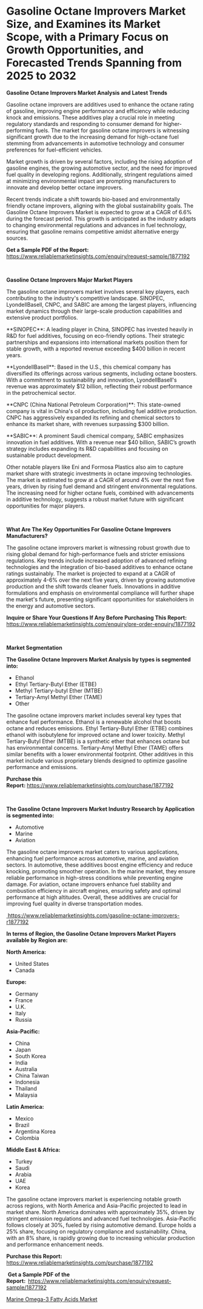 <p><h1>Gasoline Octane Improvers Market Size, and Examines its Market Scope, with a Primary Focus on Growth Opportunities, and Forecasted Trends Spanning from 2025 to 2032</h1></p><p><strong>Gasoline Octane Improvers Market Analysis and Latest Trends</strong></p>
<p><p>Gasoline octane improvers are additives used to enhance the octane rating of gasoline, improving engine performance and efficiency while reducing knock and emissions. These additives play a crucial role in meeting regulatory standards and responding to consumer demand for higher-performing fuels. The market for gasoline octane improvers is witnessing significant growth due to the increasing demand for high-octane fuel stemming from advancements in automotive technology and consumer preferences for fuel-efficient vehicles.</p><p>Market growth is driven by several factors, including the rising adoption of gasoline engines, the growing automotive sector, and the need for improved fuel quality in developing regions. Additionally, stringent regulations aimed at minimizing environmental impact are prompting manufacturers to innovate and develop better octane improvers.</p><p>Recent trends indicate a shift towards bio-based and environmentally friendly octane improvers, aligning with the global sustainability goals. The Gasoline Octane Improvers Market is expected to grow at a CAGR of 6.6% during the forecast period. This growth is anticipated as the industry adapts to changing environmental regulations and advances in fuel technology, ensuring that gasoline remains competitive amidst alternative energy sources.</p></p>
<p><strong>Get a Sample PDF of the Report:&nbsp;</strong> <a href="https://www.reliablemarketinsights.com/enquiry/request-sample/1877192?utm_campaign=2177&utm_medium=2&utm_source=Github&utm_content=ia&utm_term=03042025&utm_id=gasoline-octane-improvers">https://www.reliablemarketinsights.com/enquiry/request-sample/1877192</a></p>
<p>&nbsp;</p>
<p><strong>Gasoline Octane Improvers Major Market Players</strong></p>
<p><p>The gasoline octane improvers market involves several key players, each contributing to the industry's competitive landscape. SINOPEC, LyondellBasell, CNPC, and SABIC are among the largest players, influencing market dynamics through their large-scale production capabilities and extensive product portfolios.</p><p>**SINOPEC**: A leading player in China, SINOPEC has invested heavily in R&D for fuel additives, focusing on eco-friendly options. Their strategic partnerships and expansions into international markets position them for stable growth, with a reported revenue exceeding $400 billion in recent years.</p><p>**LyondellBasell**: Based in the U.S., this chemical company has diversified its offerings across various segments, including octane boosters. With a commitment to sustainability and innovation, LyondellBasell's revenue was approximately $12 billion, reflecting their robust performance in the petrochemical sector.</p><p>**CNPC (China National Petroleum Corporation)**: This state-owned company is vital in China's oil production, including fuel additive production. CNPC has aggressively expanded its refining and chemical sectors to enhance its market share, with revenues surpassing $300 billion.</p><p>**SABIC**: A prominent Saudi chemical company, SABIC emphasizes innovation in fuel additives. With a revenue near $40 billion, SABIC’s growth strategy includes expanding its R&D capabilities and focusing on sustainable product development.</p><p>Other notable players like Eni and Formosa Plastics also aim to capture market share with strategic investments in octane improving technologies. The market is estimated to grow at a CAGR of around 4% over the next five years, driven by rising fuel demand and stringent environmental regulations. The increasing need for higher octane fuels, combined with advancements in additive technology, suggests a robust market future with significant opportunities for major players.</p></p>
<p>&nbsp;</p>
<p><strong>What Are The Key Opportunities For Gasoline Octane Improvers Manufacturers?</strong></p>
<p><p>The gasoline octane improvers market is witnessing robust growth due to rising global demand for high-performance fuels and stricter emissions regulations. Key trends include increased adoption of advanced refining technologies and the integration of bio-based additives to enhance octane ratings sustainably. The market is projected to expand at a CAGR of approximately 4-6% over the next five years, driven by growing automotive production and the shift towards cleaner fuels. Innovations in additive formulations and emphasis on environmental compliance will further shape the market's future, presenting significant opportunities for stakeholders in the energy and automotive sectors.</p></p>
<p><strong>Inquire or Share Your Questions If Any Before Purchasing This Report:</strong> <a href="https://www.reliablemarketinsights.com/enquiry/pre-order-enquiry/1877192?utm_campaign=2177&utm_medium=2&utm_source=Github&utm_content=ia&utm_term=03042025&utm_id=gasoline-octane-improvers">https://www.reliablemarketinsights.com/enquiry/pre-order-enquiry/1877192</a></p>
<p>&nbsp;</p>
<p><strong>Market Segmentation</strong></p>
<p><strong>The Gasoline Octane Improvers Market Analysis by types is segmented into:</strong></p>
<p><ul><li>Ethanol</li><li>Ethyl Tertiary-Butyl Ether (ETBE)</li><li>Methyl Tertiary-butyl Ether (MTBE)</li><li>Tertiary-Amyl Methyl Ether (TAME)</li><li>Other</li></ul></p>
<p><p>The gasoline octane improvers market includes several key types that enhance fuel performance. Ethanol is a renewable alcohol that boosts octane and reduces emissions. Ethyl Tertiary-Butyl Ether (ETBE) combines ethanol with isobutylene for improved octane and lower toxicity. Methyl Tertiary-Butyl Ether (MTBE) is a synthetic ether that enhances octane but has environmental concerns. Tertiary-Amyl Methyl Ether (TAME) offers similar benefits with a lower environmental footprint. Other additives in this market include various proprietary blends designed to optimize gasoline performance and emissions.</p></p>
<p><strong>Purchase this Report:&nbsp;</strong><a href="https://www.reliablemarketinsights.com/purchase/1877192?utm_campaign=2177&utm_medium=2&utm_source=Github&utm_content=ia&utm_term=03042025&utm_id=gasoline-octane-improvers">https://www.reliablemarketinsights.com/purchase/1877192</a></p>
<p>&nbsp;</p>
<p><strong>The Gasoline Octane Improvers Market Industry Research by Application is segmented into:</strong></p>
<p><ul><li>Automotive</li><li>Marine</li><li>Aviation</li></ul></p>
<p><p>The gasoline octane improvers market caters to various applications, enhancing fuel performance across automotive, marine, and aviation sectors. In automotive, these additives boost engine efficiency and reduce knocking, promoting smoother operation. In the marine market, they ensure reliable performance in high-stress conditions while preventing engine damage. For aviation, octane improvers enhance fuel stability and combustion efficiency in aircraft engines, ensuring safety and optimal performance at high altitudes. Overall, these additives are crucial for improving fuel quality in diverse transportation modes.</p></p>
<p><a href="https://www.reliablemarketinsights.com/gasoline-octane-improvers-r1877192?utm_campaign=2177&utm_medium=2&utm_source=Github&utm_content=ia&utm_term=03042025&utm_id=gasoline-octane-improvers">&nbsp;https://www.reliablemarketinsights.com/gasoline-octane-improvers-r1877192</a></p>
<p><strong>In terms of Region, the Gasoline Octane Improvers Market Players available by Region are:</strong></p>
<p>
    <p> <strong> North America: </strong>
        <ul>
            <li>United States</li>
            <li>Canada</li>
        </ul>
        </p> 
    <p> <strong> Europe: </strong>
        <ul>
            <li>Germany</li>
            <li>France</li>
            <li>U.K.</li>
            <li>Italy</li>
            <li>Russia</li>
        </ul>
        </p> 
    <p> <strong> Asia-Pacific: </strong>
        <ul>
            <li>China</li>
            <li>Japan</li>
            <li>South Korea</li>
            <li>India</li>
            <li>Australia</li>
            <li>China Taiwan</li>
            <li>Indonesia</li>
            <li>Thailand</li>
            <li>Malaysia</li>
        </ul>
        </p> 
    <p> <strong> Latin America: </strong>
        <ul>
            <li>Mexico</li>
            <li>Brazil</li>
            <li>Argentina Korea</li>
            <li>Colombia</li>
        </ul>
        </p> 
    <p> <strong> Middle East & Africa: </strong>
        <ul>
            <li>Turkey</li>
            <li>Saudi</li>
            <li>Arabia</li>
            <li>UAE</li>
            <li>Korea</li>
        </ul>
    </p>
    </p>
<p><p>The gasoline octane improvers market is experiencing notable growth across regions, with North America and Asia-Pacific projected to lead in market share. North America dominates with approximately 35%, driven by stringent emission regulations and advanced fuel technologies. Asia-Pacific follows closely at 30%, fueled by rising automotive demand. Europe holds a 25% share, focusing on regulatory compliance and sustainability. China, with an 8% share, is rapidly growing due to increasing vehicular production and performance enhancement needs.</p></p>
<p><strong>Purchase this Report: </strong><a href="https://www.reliablemarketinsights.com/purchase/1877192?utm_campaign=2177&utm_medium=2&utm_source=Github&utm_content=ia&utm_term=03042025&utm_id=gasoline-octane-improvers">https://www.reliablemarketinsights.com/purchase/1877192</a></p>
<p>&nbsp;<strong>Get a Sample PDF of the Report:&nbsp;&nbsp;</strong><a href="https://www.reliablemarketinsights.com/enquiry/request-sample/1877192?utm_campaign=2177&utm_medium=2&utm_source=Github&utm_content=ia&utm_term=03042025&utm_id=gasoline-octane-improvers">https://www.reliablemarketinsights.com/enquiry/request-sample/1877192</a></p>
<p><strong></strong></p>
<p><p><a href="https://github.com/indrystar/Market-Research-Report-List-5/blob/main/marine-omega-3-fatty-acids-market.md?utm_campaign=2177&utm_medium=2&utm_source=Github&utm_content=ia&utm_term=03042025&utm_id=gasoline-octane-improvers">Marine Omega-3 Fatty Acids Market</a></p></p>